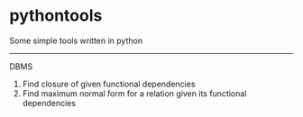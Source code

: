 pythontools
===========

Some simple tools written in python

------------------------------------------------
DBMS
1. Find closure of given functional dependencies
2. Find maximum normal form for a relation given its functional dependencies